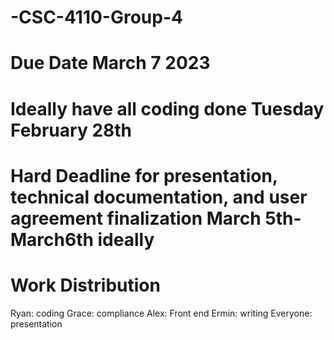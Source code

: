# -CSC-4110-Group-4

# Due Date March 7 2023

# Ideally have all coding done Tuesday February 28th

# Hard Deadline for presentation, technical documentation, and user agreement finalization March 5th-March6th ideally

# Work Distribution
  Ryan: coding
  Grace: compliance
  Alex: Front end
  Ermin: writing
  Everyone: presentation
